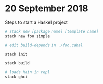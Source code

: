 # 20 September 2018

Steps to start a Haskell project

```sh
# stack new [package name] [template name]
stack new foo simple

# edit build-depends in ./foo.cabal

stack init

stack build

# loads Main in repl
stack ghci
```

